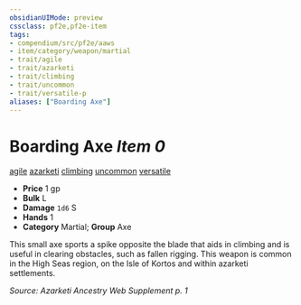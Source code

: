 ```yaml
---
obsidianUIMode: preview
cssclass: pf2e,pf2e-item
tags:
- compendium/src/pf2e/aaws
- item/category/weapon/martial
- trait/agile
- trait/azarketi
- trait/climbing
- trait/uncommon
- trait/versatile-p
aliases: ["Boarding Axe"]
---
```

# Boarding Axe *Item 0*  
[agile](rules/traits/agile.md)  [azarketi](rules/traits/azarketi-loag.md)  [climbing](rules/traits/climbing-aaws.md)  [uncommon](rules/traits/uncommon.md)  [versatile <p>](rules/traits/versatile.md)  

- **Price** 1 gp
- **Bulk** L
- **Damage** `1d6` S
- **Hands** 1
- **Category** Martial; **Group** Axe 

This small axe sports a spike opposite the blade that aids in climbing and is useful in clearing obstacles, such as fallen rigging. This weapon is common in the High Seas region, on the Isle of Kortos and within azarketi settlements.

*Source: Azarketi Ancestry Web Supplement p. 1*